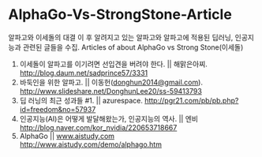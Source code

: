 # AlphaGo-Vs-StrongStone-Article
알파고와 이세돌의 대결 이 후 알려지고 있는 
알파고와 알파고에 적용된 딥러닝, 인공지능과 관련된 글들을 수집. 
Articles of about AlphaGo vs Strong Stone(이세돌)

1. 이세돌이 알파고를 이기려면 선입견을 버려야 한다. || 해맑은아찌. http://blog.daum.net/sadprince57/3331
2. 바둑인을 위한 알파고. || 이동헌(donghun2014@gmail.com). http://www.slideshare.net/DonghunLee20/ss-59413793
3. 딥 러닝의 최근 성과들 #1. || azurespace. http://pgr21.com/pb/pb.php?id=freedom&no=57937
4. 인공지능(AI)은 어떻게 발달해왔는가, 인공지능의 역사. || 엔비 http://blog.naver.com/kor_nvidia/220653718667
5. AlphaGo || www.aistudy.com http://www.aistudy.com/demo/alphago.htm
